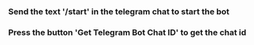### Send the text '/start' in the telegram chat to start the bot
### Press the button 'Get Telegram Bot Chat ID' to get the chat id